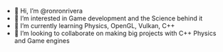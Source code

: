 - 👋 Hi, I’m @ronronrivera
- 👀 I’m interested in Game development and the Science behind it
- 🌱 I’m currently learning Physics, OpenGL, Vulkan, C++
- 💞️ I’m looking to collaborate on making big projects with C++ Physics and Game engines




<!---
ronronrivera/ronronrivera is a ✨ special ✨ repository because its `README.md` (this file) appears on your GitHub profile.
You can click the Preview link to take a look at your changes.
--->
